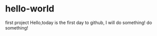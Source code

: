 # hello-world
first project
Hello,today is the first day to github, I will do something!
do something!